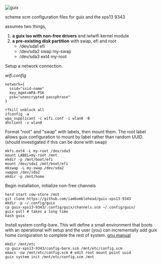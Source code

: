 ![guix](https://upload.wikimedia.org/wikipedia/commons/8/81/Guix_logo.svg)

scheme scm configuration files for guix and the xps13 9343

assumes two things,
 1. **a guix iso with non-free drivers** and iwlwifi kernel module
 2. **a pre-existing disk partition** with swap, efi and root
    * /dev/sda1 efi
    * /dev/sda2 swap my-swap
    * /dev/sda3 ext4 my-root


Setup a network connection.

_wifi.config_
```console
network={
  ssid="ssid-name"
  key_mgmt=WPA-PSK
  psk="unencrypted passphrase"
}
```

```console
rfkill unblock all
ifconfig -a
wpa_supplicant -c wifi.conf -i wlan0 -B
dhclient -v wlan0
```

Format "root" and "swap" with labels, then mount them. The root label allows guix configuration to mount by label rather than random UUID. (should investigated if this can be done with swap)
```console
mkfs.ext4 -L my-root /dev/sda3
mount LABEL=my-root /mnt
mkdir -p /mnt/boot/efi
mount /dev/sda1 /mnt/boot/efi
mkswap -L my-swap /dev/sda2
swapon /dev/sda2
mkdir -p /mnt/home

```

Begin installation, initialize non-free channels
``` console
herd start cow-store /mnt
git clone https://github.com/iambumblehead/guix-xps13-9343
mkdir -p ~/.config/guix
cp guix-xps13-9343/.config/guix/channels.scm ~/.config/guix/
guix pull # takes a long time
hash guix
```

Install system config-bare. This will define a small environment that boots with an operational wifi setup and the user (you) can incrementally add guix home coniguration to complete the rest of system.  [gnu manual](https://guix.gnu.org/manual/en/html_node/Proceeding-with-the-Installation.html)
``` console
mkdir /mnt/etc
cp guix-xps13-9343/config-bare.scm /mnt/etc/config.scm
emacs -nw /mnt/etc/config.scm # edit root mount point uuid
guix system init /mnt/etc/config.scm /mnt
```
